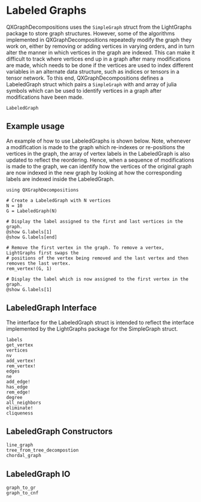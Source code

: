 # Labeled Graphs

QXGraphDecompositions uses the `SimpleGraph` struct from the LightGraphs package to store 
graph structures. However, some of the algorithms implemented in QXGraphDecompositions 
repeatedly modify the graph they work on, either by removing or adding vertices in varying 
orders, and in turn alter the manner in which vertices in the graph are indexed. This can 
make it difficult to track where vertices end up in a graph after many modifications are 
made, which needs to be done if the vertices are used to index different variables in an 
alternate data structure, such as indices or tensors in a tensor network. To this end, 
QXGraphDecompositions defines a LabeledGraph struct which pairs a `SimpleGraph` with and 
array of julia symbols which can be used to identify vertices in a graph after modifications 
have been made. 

```@docs
LabeledGraph
```

## Example usage

An example of how to use LabeledGraphs is shown below. Note, whenever a modification is made
to the graph which re-indexes or re-positions the vertices in the graph, the array of vertex 
labels in the LabeledGraph is also updated to reflect the reordering. Hence, when a sequence
of modifications is made to the graph, we can identify how the vertices of the original 
graph are now indexed in the new graph by looking at how the corresponding labels are 
indexed inside the LabeledGraph.

```
using QXGraphDecompositions

# Create a LabeledGraph with N vertices
N = 10
G = LabeledGraph(N)

# Display the label assigned to the first and last vertices in the graph.
@show G.labels[1]
@show G.labels[end]

# Remove the first vertex in the graph. To remove a vertex, LightGraphs first swaps the 
# positions of the vertex being removed and the last vertex and then removes the last vertex.
rem_vertex!(G, 1)

# Display the label which is now assigned to the first vertex in the graph.
@show G.labels[1]
```

## LabeledGraph Interface

The interface for the LabeledGraph struct is intended to reflect the interface implemented 
by the LightGraphs package for the SimpleGraph struct.

```@docs
labels
get_vertex
vertices
nv
add_vertex!
rem_vertex!
edges
ne
add_edge!
has_edge
rem_edge!
degree
all_neighbors
eliminate!
cliqueness
```

## LabeledGraph Constructors

```@docs
line_graph
tree_from_tree_decompostion
chordal_graph
```

## LabeledGraph IO

```@docs
graph_to_gr
graph_to_cnf
```
